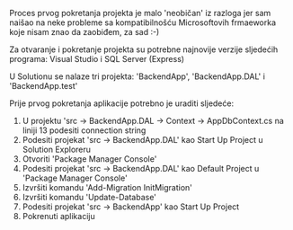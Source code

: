 Proces prvog pokretanja projekta je malo 'neobičan' iz razloga jer sam naišao na neke probleme sa kompatibilnošću Microsoftovih frmaeworka koje nisam znao da zaobiđem, za sad :-) 

Za otvaranje i pokretanje projekta su potrebne najnovije verzije sljedećih programa: Visual Studio i SQL Server (Express)

U Solutionu se nalaze tri projekta: 'BackendApp', 'BackendApp.DAL' i 'BackendApp.test'

Prije prvog pokretanja aplikacije potrebno je uraditi sljedeće: 

1. U projektu 'src -> BackendApp.DAL -> Context -> AppDbContext.cs na liniji 13 podesiti connection string
2. Podesiti projekat 'src -> BackendApp.DAL' kao Start Up Project u Solution Exploreru 
3. Otvoriti 'Package Manager Console' 
4. Podesiti projekat 'src -> BackendApp.DAL' kao Default Project u 'Package Manager Console'  
5. Izvršiti komandu 'Add-Migration InitMigration' 
6. Izvršiti komandu 'Update-Database'
7. Podesiti projekat 'src -> BackendApp' kao Start Up Project   
8. Pokrenuti aplikaciju
